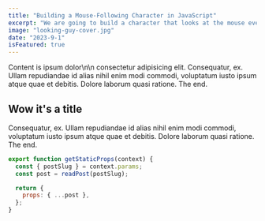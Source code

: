 ```yaml
---
title: "Building a Mouse-Following Character in JavaScript"
excerpt: "We are going to build a character that looks at the mouse everywhere it goes!"
image: "looking-guy-cover.jpg"
date: "2023-9-1"
isFeatured: true
---
```


Content is ipsum dolor\n\n consectetur adipisicing elit. Consequatur, ex. Ullam repudiandae id alias nihil enim modi commodi, voluptatum iusto ipsum atque quae et debitis. Dolore laborum quasi ratione. The end.

## Wow it's a title

Consequatur, ex. Ullam repudiandae id alias nihil enim modi commodi, voluptatum iusto ipsum atque quae et debitis. Dolore laborum quasi ratione. The end.

```js
export function getStaticProps(context) {
  const { postSlug } = context.params;
  const post = readPost(postSlug);

  return {
    props: { ...post },
  };
}
```
